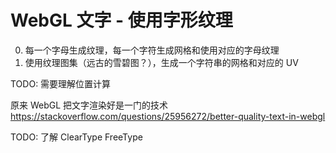 # WebGL 文字 - 使用字形纹理

0. 每一个字母生成纹理，每一个字符生成网格和使用对应的字母纹理
1. 使用纹理图集（远古的雪碧图？），生成一个字符串的网格和对应的 UV

TODO: 需要理解位置计算

原来 WebGL 把文字渲染好是一门的技术
https://stackoverflow.com/questions/25956272/better-quality-text-in-webgl

TODO: 了解 ClearType FreeType

